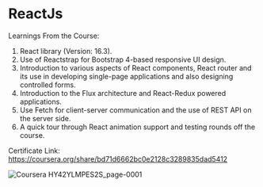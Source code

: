 # ReactJs
Learnings From the Course:
1) React library (Version: 16.3). 
2) Use of Reactstrap for Bootstrap 4-based responsive UI design. 
3) Introduction to various aspects of React components, React router and its use in developing single-page applications and also designing controlled forms. 
4) Introduction to the Flux architecture and React-Redux powered applications. 
5) Use Fetch for client-server communication and the use of REST API on the server side. 
6) A quick tour through React animation support and testing rounds off the course.

Certificate Link: https://coursera.org/share/bd71d6662bc0e2128c3289835dad5412

![Coursera HY42YLMPES2S_page-0001](https://user-images.githubusercontent.com/106008685/177034998-2dc3c327-5e53-457b-91f0-460a6d3742e2.jpg)

